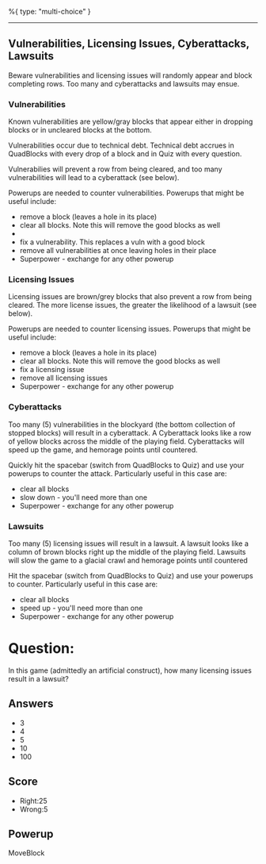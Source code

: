%{
 type: "multi-choice"
}

---
## Vulnerabilities, Licensing Issues, Cyberattacks, Lawsuits
Beware vulnerabilities and licensing issues
will randomly appear and block completing rows.
Too many and cyberattacks and lawsuits may ensue.

### Vulnerabilities
Known vulnerabilities are yellow/gray blocks
that appear either in dropping blocks or in uncleared blocks at the bottom.

Vulnerabilities occur due to technical debt.
Technical debt accrues in QuadBlocks with every drop of a block
and in Quiz with every question.

Vulnerabilies will prevent a row from being cleared,
and too many vulnerabilities will lead to a cyberattack
(see below).

Powerups are needed to counter vulnerabilities.
Powerups that might be useful include:
- <i class="fas fa-square"></i> remove a block (leaves a hole in its place)
- <i class="fas fa-eraser"></i> clear all blocks. Note this will remove the good blocks as well
- <li><i class="fas fa-wrench"></i> fix a vulnerability. This replaces a vuln with a good block
- <i class="fas fa-hammer"></i> remove all vulnerabilities at once leaving holes in their place
- <i class="fab fa-superpowers"></i> Superpower - exchange for any other powerup

### Licensing Issues
Licensing issues are brown/grey blocks
that also prevent a row from being cleared.
The more license issues, the greater the likelihood of a lawsuit (see below).

Powerups are needed to counter licensing issues.
Powerups that might be useful include:
- <i class="fas fa-square"></i> remove a block (leaves a hole in its place)
- <i class="fas fa-eraser"></i> clear all blocks. Note this will remove the good blocks as well
- <i class="fas fa-screwdriver"></i> fix a licensing issue
- <i class="fas fa-tape"></i> remove all licensing issues
- <i class="fab fa-superpowers"></i> Superpower - exchange for any other powerup

### Cyberattacks
Too many (5) vulnerabilities
in the blockyard
(the bottom collection of stopped blocks)
will result in a cyberattack.
A Cyberattack looks like a row of yellow blocks across the middle of the
playing field.
Cyberattacks will speed up the game, and hemorage points until countered.

Quickly hit the spacebar (switch from QuadBlocks to Quiz) and use your powerups
to counter the attack. Particularly useful in this case are:
- <i class="fas fa-eraser"></i> clear all blocks
- <i class="fas fa-fast-backward"></i> slow down - you'll need more than one
- <i class="fab fa-superpowers"></i> Superpower - exchange for any other powerup

### Lawsuits
Too many (5) licensing issues will result in a lawsuit.
A lawsuit looks like a column of brown blocks
right up the middle of the playing field.
Lawsuits will slow the game to a glacial crawl
and hemorage points until countered

Hit the spacebar (switch from QuadBlocks to Quiz)
and use your powerups to counter.
Particularly useful in this case are:
- <i class="fas fa-eraser"></i> clear all blocks
- <i class="fas fa-fast-forward"></i> speed up - you'll need more than one
- <i class="fab fa-superpowers"></i> Superpower - exchange for any other powerup

# Question:
In this game (admittedly an artificial construct),
how many licensing issues result in a lawsuit?

## Answers
- 3
- 4
- 5
- 10
- 100

## Score
- Right:25
- Wrong:5

## Powerup
MoveBlock
